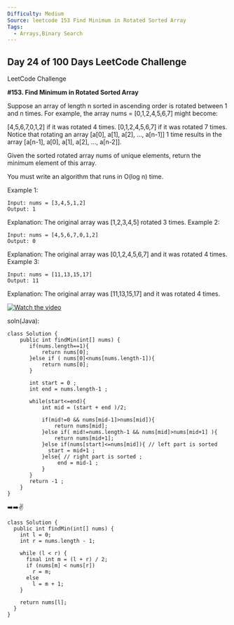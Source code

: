 ```yaml
---
Difficulty: Medium
Source: leetcode 153 Find Minimum in Rotated Sorted Array
Tags:
  - Arrays,Binary Search
---
```

## Day 24 of 100 Days LeetCode Challenge
LeetCode Challenge

**#153. Find Minimum in Rotated Sorted Array**


Suppose an array of length n sorted in ascending order is rotated between 1 and n times. For example, the array nums = [0,1,2,4,5,6,7] might become:

[4,5,6,7,0,1,2] if it was rotated 4 times.
[0,1,2,4,5,6,7] if it was rotated 7 times.
Notice that rotating an array [a[0], a[1], a[2], ..., a[n-1]] 1 time results in the array [a[n-1], a[0], a[1], a[2], ..., a[n-2]].

Given the sorted rotated array nums of unique elements, return the minimum element of this array.

You must write an algorithm that runs in O(log n) time.

 

Example 1:
```
Input: nums = [3,4,5,1,2]
Output: 1
```
Explanation: The original array was [1,2,3,4,5] rotated 3 times.
Example 2:
```
Input: nums = [4,5,6,7,0,1,2]
Output: 0
```
Explanation: The original array was [0,1,2,4,5,6,7] and it was rotated 4 times.
Example 3:
```
Input: nums = [11,13,15,17]
Output: 11
```
Explanation: The original array was [11,13,15,17] and it was rotated 4 times.


[![Watch the video](https://img.youtube.com/vi/5_--qpoKElQ/0.jpg)](https://youtu.be/5_--qpoKElQ?si=ysKDRhRxqxVNyCEk) 
 

soln(Java):
```
class Solution {
    public int findMin(int[] nums) {
       if(nums.length==1){
           return nums[0];
       }else if ( nums[0]<nums[nums.length-1]){
           return nums[0];
       }

       int start = 0 ;
       int end = nums.length-1 ;

       while(start<=end){
           int mid = (start + end )/2;

           if(mid!=0 && nums[mid-1]>nums[mid]){
               return nums[mid];
           }else if( mid!=nums.length-1 && nums[mid]>nums[mid+1] ){
               return nums[mid+1];
           }else if(nums[start]<=nums[mid]){ // left part is sorted
             start = mid+1 ;
           }else{ // right part is sorted ;
                end = mid-1 ;
           }
       }
       return -1 ;
    }
}
```


➡️➡️✌️

```
class Solution {
  public int findMin(int[] nums) {
    int l = 0;
    int r = nums.length - 1;

    while (l < r) {
      final int m = (l + r) / 2;
      if (nums[m] < nums[r])
        r = m;
      else
        l = m + 1;
    }

    return nums[l];
  }
}
```